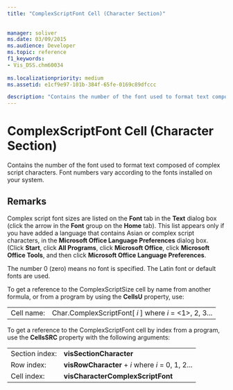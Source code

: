 ```yaml
---
title: "ComplexScriptFont Cell (Character Section)"
 
 
manager: soliver
ms.date: 03/09/2015
ms.audience: Developer
ms.topic: reference
f1_keywords:
- Vis_DSS.chm60034
 
ms.localizationpriority: medium
ms.assetid: e1cf9e97-101b-384f-65fe-0169c89dfccc

description: "Contains the number of the font used to format text composed of complex script characters. Font numbers vary according to the fonts installed on your system."
---
```


# ComplexScriptFont Cell (Character Section)

Contains the number of the font used to format text composed of complex script characters. Font numbers vary according to the fonts installed on your system. 
  
## Remarks

Complex script font sizes are listed on the **Font** tab in the **Text** dialog box (click the arrow in the **Font** group on the **Home** tab). This list appears only if you have added a language that contains Asian or complex script characters, in the **Microsoft Office Language Preferences** dialog box. (Click **Start**, click **All Programs**, click **Microsoft Office**, click **Microsoft Office Tools**, and then click **Microsoft Office Language Preferences**.
  
The number 0 (zero) means no font is specified. The Latin font or default fonts are used.
  
To get a reference to the ComplexScriptSize cell by name from another formula, or from a program by using the **CellsU** property, use: 
  
|||
|:-----|:-----|
|Cell name:  <br/> |Char.ComplexScriptFont[ *i*  ]           where  *i*  = <1>, 2, 3...  <br/> |
   
To get a reference to the ComplexScriptFont cell by index from a program, use the **CellsSRC** property with the following arguments: 
  
|||
|:-----|:-----|
|Section index:  <br/> |**visSectionCharacter** <br/> |
|Row index:  <br/> |**visRowCharacter** +  *i*           where  *i*  = 0, 1, 2...  <br/> |
|Cell index:  <br/> |**visCharacterComplexScriptFont** <br/> |
   


